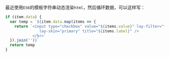最近使用`ES6`的模板字符串动态渲染`html`，然后循环数据，可以这样写：

```jsx
if (item.data) {
  var temp = `${item.data.map(items => { 
    return `<input type="checkbox" value="${items.value}" lay-filter="filter" 
               lay-skin="primary" title="${items.label}" />
            </br>`
  }).join('')}`
  return temp
}
```


